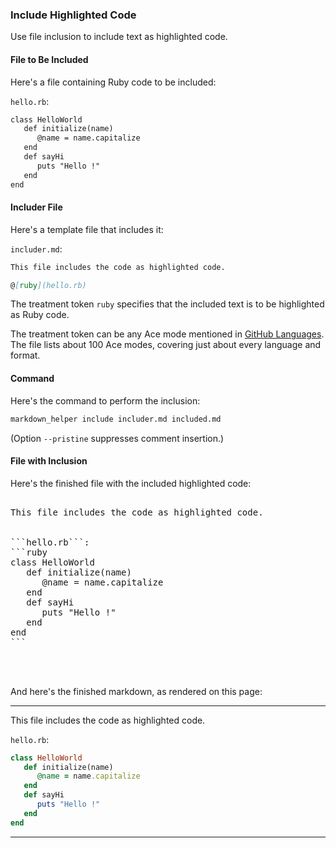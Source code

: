 <!-- >>>>>> BEGIN GENERATED FILE (include): SOURCE use_case_template.md -->
### Include Highlighted Code

Use file inclusion to include text as highlighted code.

#### File to Be Included

Here's a file containing Ruby code to be included:

<!-- >>>>>> BEGIN INCLUDED FILE (markdown): SOURCE ./hello.rb -->
```hello.rb```:
```markdown
class HelloWorld
   def initialize(name)
      @name = name.capitalize
   end
   def sayHi
      puts "Hello !"
   end
end
```
<!-- <<<<<< END INCLUDED FILE (markdown): SOURCE ./hello.rb -->

#### Includer File

Here's a template file that includes it:

<!-- >>>>>> BEGIN INCLUDED FILE (markdown): SOURCE ./includer.md -->
```includer.md```:
```markdown
This file includes the code as highlighted code.

@[ruby](hello.rb)

```
<!-- <<<<<< END INCLUDED FILE (markdown): SOURCE ./includer.md -->

The treatment token ```ruby``` specifies that the included text is to be highlighted as Ruby code.

The treatment token can be any Ace mode mentioned in [GitHub Languages](https://github.com/github/linguist/blob/master/lib/linguist/languages.yml).  The file lists about 100 Ace modes, covering just about every language and format.

#### Command

Here's the command to perform the inclusion:

```sh
markdown_helper include includer.md included.md
```

<!-- >>>>>> BEGIN INCLUDED FILE (markdown): SOURCE ./../../pristine.md -->
(Option ```--pristine``` suppresses comment insertion.)
<!-- <<<<<< END INCLUDED FILE (markdown): SOURCE ./../../pristine.md -->

#### File with Inclusion

Here's the finished file with the included highlighted code:

<!-- >>>>>> BEGIN INCLUDED FILE (pre): SOURCE ./included.md -->
<pre>
<!-- >>>>>> BEGIN GENERATED FILE (include): SOURCE includer.md -->
This file includes the code as highlighted code.

<!-- >>>>>> BEGIN INCLUDED FILE (ruby): SOURCE ./hello.rb -->
```hello.rb```:
```ruby
class HelloWorld
   def initialize(name)
      @name = name.capitalize
   end
   def sayHi
      puts "Hello !"
   end
end
```
<!-- <<<<<< END INCLUDED FILE (ruby): SOURCE ./hello.rb -->

<!-- <<<<<< END GENERATED FILE (include): SOURCE includer.md -->
</pre>
<!-- <<<<<< END INCLUDED FILE (pre): SOURCE ./included.md -->

And here's the finished markdown, as rendered on this page:

---

<!-- >>>>>> BEGIN INCLUDED FILE (markdown): SOURCE ./included.md -->
<!-- >>>>>> BEGIN GENERATED FILE (include): SOURCE includer.md -->
This file includes the code as highlighted code.

<!-- >>>>>> BEGIN INCLUDED FILE (ruby): SOURCE ./hello.rb -->
```hello.rb```:
```ruby
class HelloWorld
   def initialize(name)
      @name = name.capitalize
   end
   def sayHi
      puts "Hello !"
   end
end
```
<!-- <<<<<< END INCLUDED FILE (ruby): SOURCE ./hello.rb -->

<!-- <<<<<< END GENERATED FILE (include): SOURCE includer.md -->
<!-- <<<<<< END INCLUDED FILE (markdown): SOURCE ./included.md -->

---
<!-- <<<<<< END GENERATED FILE (include): SOURCE use_case_template.md -->
